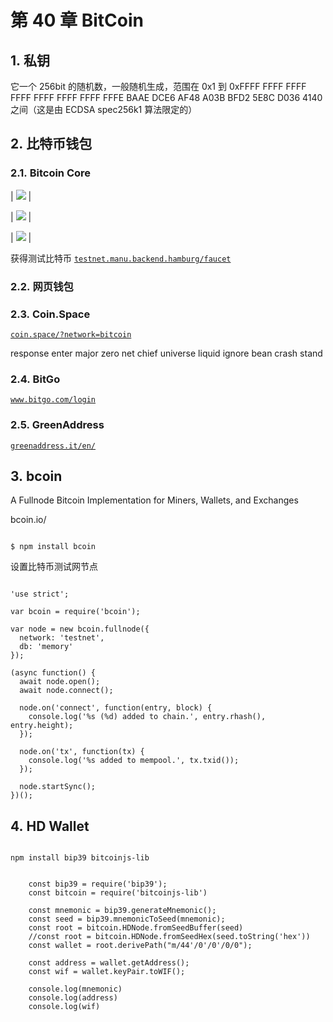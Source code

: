 # 第 40 章 BitCoin

## 1. 私钥

它一个 256bit 的随机数，一般随机生成，范围在 0x1 到 0xFFFF FFFF FFFF FFFF FFFF FFFF FFFF FFFE BAAE DCE6 AF48 A03B BFD2 5E8C D036 4140 之间（这是由 ECDSA spec256k1 算法限定的）

## 2. 比特币钱包

### 2.1. Bitcoin Core

| ![](img/bitcoin1.png) |

| ![](img/bitcoin2.png) |

| ![](img/bitcoin3.png) |

获得测试比特币 [`testnet.manu.backend.hamburg/faucet`](https://testnet.manu.backend.hamburg/faucet)

### 2.2. 网页钱包

### 2.3. Coin.Space

[`coin.space/?network=bitcoin`](https://coin.space/?network=bitcoin)

response enter major zero net chief universe liquid ignore bean crash stand

### 2.4. BitGo

[`www.bitgo.com/login`](https://www.bitgo.com/login)

### 2.5. GreenAddress

[`greenaddress.it/en/`](https://greenaddress.it/en/)

## 3. bcoin

A Fullnode Bitcoin Implementation for Miners, Wallets, and Exchanges

bcoin.io/

```

$ npm install bcoin

```

设置比特币测试网节点

```

'use strict';

var bcoin = require('bcoin');

var node = new bcoin.fullnode({
  network: 'testnet',
  db: 'memory'
});

(async function() {
  await node.open();
  await node.connect();

  node.on('connect', function(entry, block) {
    console.log('%s (%d) added to chain.', entry.rhash(), entry.height);
  });

  node.on('tx', function(tx) {
    console.log('%s added to mempool.', tx.txid());
  });

  node.startSync();
})();

```

## 4. HD Wallet

```

npm install bip39 bitcoinjs-lib

```

```

	const bip39 = require('bip39');
    const bitcoin = require('bitcoinjs-lib')

    const mnemonic = bip39.generateMnemonic();
    const seed = bip39.mnemonicToSeed(mnemonic);
	const root = bitcoin.HDNode.fromSeedBuffer(seed)
	//const root = bitcoin.HDNode.fromSeedHex(seed.toString('hex'))
    const wallet = root.derivePath("m/44'/0'/0'/0/0");

    const address = wallet.getAddress();
    const wif = wallet.keyPair.toWIF();

	console.log(mnemonic)
    console.log(address)
    console.log(wif)		

```